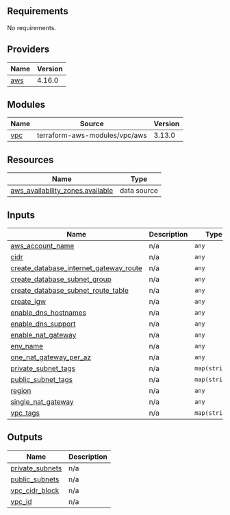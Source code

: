 <!-- BEGIN_TF_DOCS -->
## Requirements

No requirements.

## Providers

| Name | Version |
|------|---------|
| <a name="provider_aws"></a> [aws](#provider\_aws) | 4.16.0 |

## Modules

| Name | Source | Version |
|------|--------|---------|
| <a name="module_vpc"></a> [vpc](#module\_vpc) | terraform-aws-modules/vpc/aws | 3.13.0 |

## Resources

| Name | Type |
|------|------|
| [aws_availability_zones.available](https://registry.terraform.io/providers/hashicorp/aws/latest/docs/data-sources/availability_zones) | data source |

## Inputs

| Name | Description | Type | Default | Required |
|------|-------------|------|---------|:--------:|
| <a name="input_aws_account_name"></a> [aws\_account\_name](#input\_aws\_account\_name) | n/a | `any` | n/a | yes |
| <a name="input_cidr"></a> [cidr](#input\_cidr) | n/a | `any` | n/a | yes |
| <a name="input_create_database_internet_gateway_route"></a> [create\_database\_internet\_gateway\_route](#input\_create\_database\_internet\_gateway\_route) | n/a | `any` | n/a | yes |
| <a name="input_create_database_subnet_group"></a> [create\_database\_subnet\_group](#input\_create\_database\_subnet\_group) | n/a | `any` | n/a | yes |
| <a name="input_create_database_subnet_route_table"></a> [create\_database\_subnet\_route\_table](#input\_create\_database\_subnet\_route\_table) | n/a | `any` | n/a | yes |
| <a name="input_create_igw"></a> [create\_igw](#input\_create\_igw) | n/a | `any` | n/a | yes |
| <a name="input_enable_dns_hostnames"></a> [enable\_dns\_hostnames](#input\_enable\_dns\_hostnames) | n/a | `any` | n/a | yes |
| <a name="input_enable_dns_support"></a> [enable\_dns\_support](#input\_enable\_dns\_support) | n/a | `any` | n/a | yes |
| <a name="input_enable_nat_gateway"></a> [enable\_nat\_gateway](#input\_enable\_nat\_gateway) | n/a | `any` | n/a | yes |
| <a name="input_env_name"></a> [env\_name](#input\_env\_name) | n/a | `any` | n/a | yes |
| <a name="input_one_nat_gateway_per_az"></a> [one\_nat\_gateway\_per\_az](#input\_one\_nat\_gateway\_per\_az) | n/a | `any` | n/a | yes |
| <a name="input_private_subnet_tags"></a> [private\_subnet\_tags](#input\_private\_subnet\_tags) | n/a | `map(string)` | n/a | yes |
| <a name="input_public_subnet_tags"></a> [public\_subnet\_tags](#input\_public\_subnet\_tags) | n/a | `map(string)` | n/a | yes |
| <a name="input_region"></a> [region](#input\_region) | n/a | `any` | n/a | yes |
| <a name="input_single_nat_gateway"></a> [single\_nat\_gateway](#input\_single\_nat\_gateway) | n/a | `any` | n/a | yes |
| <a name="input_vpc_tags"></a> [vpc\_tags](#input\_vpc\_tags) | n/a | `map(string)` | n/a | yes |

## Outputs

| Name | Description |
|------|-------------|
| <a name="output_private_subnets"></a> [private\_subnets](#output\_private\_subnets) | n/a |
| <a name="output_public_subnets"></a> [public\_subnets](#output\_public\_subnets) | n/a |
| <a name="output_vpc_cidr_block"></a> [vpc\_cidr\_block](#output\_vpc\_cidr\_block) | n/a |
| <a name="output_vpc_id"></a> [vpc\_id](#output\_vpc\_id) | n/a |
<!-- END_TF_DOCS -->
